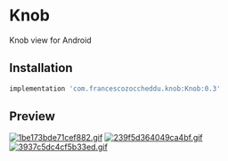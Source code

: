 # Knob
Knob view for Android

## Installation
``` gradle
implementation 'com.francescozoccheddu.knob:Knob:0.3'
```

## Preview
[![1be173bde71cef882.gif](https://s3.gifyu.com/images/1be173bde71cef882.gif)](https://gifyu.com/image/EOg8)
[![239f5d364049ca4bf.gif](https://s3.gifyu.com/images/239f5d364049ca4bf.gif)](https://gifyu.com/image/EOgR)
[![3937c5dc4cf5b33ed.gif](https://s3.gifyu.com/images/3937c5dc4cf5b33ed.gif)](https://gifyu.com/image/EOgi)
